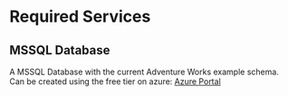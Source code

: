 ﻿# Required Services

## MSSQL Database

A MSSQL Database with the current Adventure Works example schema.
Can be created using the free tier on azure:
[Azure Portal](https://portal.azure.com)

